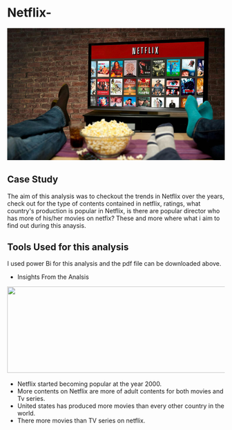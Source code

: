 # Netflix-
![alt txt](https://github.com/Juliet-N/Netflix-/blob/main/netflix1.jpg)

## Case Study

The aim of this analysis was to checkout the trends in Netflix over the years, check out for the type of contents contained in netflix, ratings, what country's production is popular in Netflix, is there are popular director who has more of his/her movies on netfix? These and more where what i aim to find out during this anaysis.

## Tools Used for this analysis

I used power Bi for this analysis and the pdf file can be downloaded above.

- Insights From the Analsis
<p align="center">
  <img width="600" height="200" src="![alt txt](https://github.com/Juliet-N/Netflix-/blob/main/Netflix.png)">
</p>


- Netflix started becoming popular at the year 2000.
- More contents on Netflix are more of adult contents for both movies and Tv series.
- United states has produced more movies than every other country in the world.
- There more movies than TV series on netflix.


